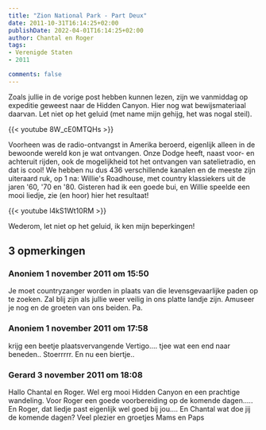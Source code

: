 ```yaml
---
title: "Zion National Park - Part Deux"
date: 2011-10-31T16:14:25+02:00
publishDate: 2022-04-01T16:14:25+02:00
author: Chantal en Roger
tags:
- Verenigde Staten
- 2011

comments: false
---
```


Zoals jullie in de vorige post hebben kunnen lezen, zijn we vanmiddag op expeditie geweest naar de Hidden Canyon. Hier nog wat bewijsmateriaal daarvan. Let niet op het geluid (met name mijn gehijg, het was nogal steil).

{{< youtube 8W_cE0MTQHs >}}

Voorheen was de radio-ontvangst in Amerika beroerd, eigenlijk alleen in de bewoonde wereld kon je wat ontvangen. Onze Dodge heeft, naast voor- en achteruit rijden, ook de mogelijkheid tot het ontvangen van satelietradio, en dat is cool! We hebben nu dus 436 verschillende kanalen en de meeste zijn uiteraard ruk, op 1 na: Willie's Roadhouse, met country klassiekers uit de jaren '60, '70 en '80. Gisteren had ik een goede bui, en Willie speelde een mooi liedje, zie (en hoor) hier het resultaat!

{{< youtube l4kS1Wt10RM >}}

Wederom, let niet op het geluid, ik ken mijn beperkingen!

## 3 opmerkingen

### Anoniem 1 november 2011 om 15:50

Je moet countryzanger worden in plaats van die levensgevaarlijke paden op te zoeken. Zal blij zijn als jullie weer veilig in ons platte landje zijn. Amuseer je nog en de groeten van ons beiden. Pa.

### Anoniem 1 november 2011 om 17:58

krijg een beetje plaatsvervangende Vertigo.... tjee wat een end naar beneden..
Stoerrrrr.
En nu een biertje..

### Gerard 3 november 2011 om 18:08

Hallo Chantal en Roger.
Wel erg mooi Hidden Canyon en een prachtige wandeling. Voor Roger een goede voorbereiding op de komende dagen.....
En Roger, dat liedje past eigenlijk wel goed bij jou....
En Chantal wat doe jij de komende dagen?
Veel plezier en groetjes
Mams en Paps
